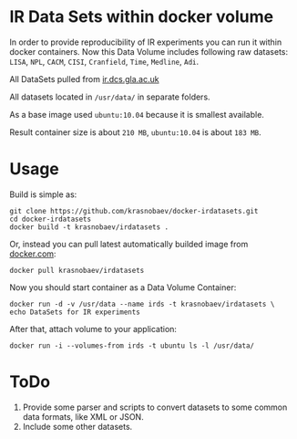 IR Data Sets within docker volume
=================================

In order to provide reproducibility of IR experiments you can run it within
docker containers. Now this Data Volume includes following raw datasets:
`LISA`, `NPL`, `CACM`, `CISI`, `Cranfield`, `Time`, `Medline`, `Adi`.

All DataSets pulled from
[ir.dcs.gla.ac.uk](http://ir.dcs.gla.ac.uk/resources/test_collections)

All datasets located in `/usr/data/` in separate folders.

As a base image used `ubuntu:10.04` because it is smallest available.

Result container size is about `210 MB`, `ubuntu:10.04` is about `183 MB`.

Usage
=====

Build is simple as:

    git clone https://github.com/krasnobaev/docker-irdatasets.git
    cd docker-irdatasets
    docker build -t krasnobaev/irdatasets .

Or, instead you can pull latest automatically builded image from
[docker.com](https://registry.hub.docker.com/u/krasnobaev/irdatasets/):

    docker pull krasnobaev/irdatasets

Now you should start container as a Data Volume Container:

    docker run -d -v /usr/data --name irds -t krasnobaev/irdatasets \
    echo DataSets for IR experiments

After that, attach volume to your application:

    docker run -i --volumes-from irds -t ubuntu ls -l /usr/data/

ToDo
====

1. Provide some parser and scripts to convert datasets to some common
data formats, like XML or JSON.
2. Include some other datasets.

